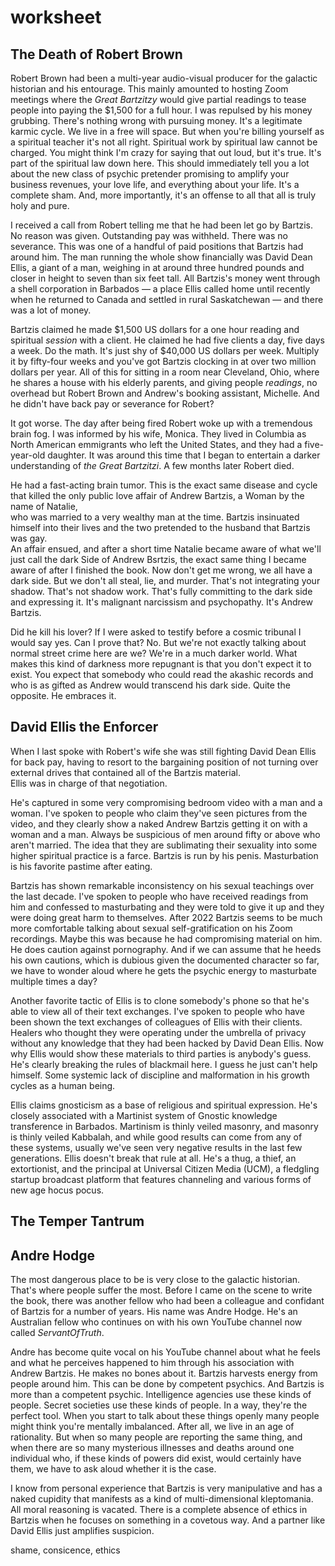 # worksheet 





## The Death of Robert Brown


Robert Brown had been a multi-year audio-visual producer for the galactic historian and his entourage. 
This mainly amounted to hosting Zoom meetings where the _Great Bartzitzy_  would give partial readings to tease people into paying the $1,500 for a full hour. 
I was repulsed by his money grubbing. 
There's nothing wrong with pursuing money. 
It's a legitimate karmic cycle. 
We live in a free will space. 
But when you're billing yourself as a spiritual teacher it's not all right. 
Spiritual work by spiritual law cannot be charged. 
You might think I'm crazy for saying that out loud, 
but it's true. 
It's part of the spiritual law down here. 
This should immediately tell you a lot about the new class of psychic pretender promising to amplify your business revenues, 
your love life, 
and everything about your life. 
It's a complete sham. 
And, 
more importantly, 
it's an offense to all that all is truly holy and pure.

I received a call from Robert telling me that he had been let go by Bartzis.  
No reason was given. 
Outstanding pay was withheld. 
There was no severance.
This was one of a handful of paid positions that Bartzis had around him. 
The man running the whole show financially was David Dean Ellis,
a giant of a man, 
weighing in at around three hundred pounds and closer in height to seven than six feet tall.
All Bartzis's money went through a shell corporation in Barbados
&mdash;
a place Ellis called home until recently when he returned to Canada and settled in rural Saskatchewan
&mdash;
and there was a lot of money. 


Bartzis claimed he made $1,500 US dollars for a one hour reading and spiritual _session_ with a client. 
He claimed he had five clients a day,
five days a week. 
Do the math. 
It's just shy of $40,000 US dollars per week. 
Multiply it by fifty-four weeks and you've got Bartzis clocking in at over two million dollars per year. 
All of this for sitting in a room near Cleveland,
Ohio,
where he shares a house with his elderly parents,
and giving people _readings_,
no overhead but Robert Brown and Andrew's booking assistant,
Michelle.
And he didn't have back pay or severance for Robert?


It got worse. 
The day after being fired Robert woke up with a tremendous brain fog. 
I was informed by his wife, 
Monica. 
They lived in Columbia as North American emmigrants who left the United States, 
and they had a five-year-old daughter. 
It was around this time that I began to entertain a darker understanding of _the Great Bartzitzi_.
A few months later Robert died. 

He had a fast-acting brain tumor. 
This is the exact same disease and cycle that killed the only public love affair of Andrew Bartzis, 
a Woman by the name of Natalie,  
who was married to a very wealthy man at the time. 
Bartzis insinuated himself into their lives and the two pretended to the husband that Bartzis was gay.  
An affair ensued,
and after a short time Natalie became aware of what we'll just call the dark Side of Andrew Bsrtzis, 
the exact same thing I became aware of after I finished the book. 
Now don't get me wrong, 
we all have a dark side. 
But we don't all steal, 
lie, 
and murder. 
That's not integrating your shadow. 
That's not shadow work. 
That's fully committing to the dark side and expressing it. 
It's malignant narcissism and psychopathy. 
It's Andrew Bartzis.  

Did he kill his lover? 
If I were asked to testify before a cosmic tribunal I would say yes. 
Can I prove that? 
No. 
But we're not exactly talking about normal street crime here are we? 
We're in a much darker world. 
What makes this kind of darkness more repugnant is that you don't expect it to exist. 
You expect that somebody who could read the akashic records and who is as gifted as Andrew would transcend his dark side. 
Quite the opposite. 
He embraces it.


## David Ellis the Enforcer


When I last spoke with Robert's wife she was still fighting David Dean Ellis for back pay, 
having to resort to the bargaining position of not turning over external drives that contained all of the Bartzis material.  
Ellis was in charge of that negotiation. 

He's captured in some very compromising bedroom video with a man and a woman. 
I've spoken to people who claim they've seen pictures from the video, 
and they clearly show a naked Andrew Bartzis getting it on with a woman and a man. 
Always be suspicious of men around fifty or above who aren't married. 
The idea that they are sublimating their sexuality into some higher spiritual practice is a farce. 
Bartzis is run by his penis.
Masturbation is his favorite pastime after eating.


Bartzis has shown remarkable inconsistency on his sexual teachings over the last decade. 
I've spoken to people who have received readings from him and confessed to masturbating and they were told to give it up and they were doing great harm to themselves. After 2022 Bartzis seems to be much more comfortable talking about sexual self-gratification on his Zoom recordings. 
Maybe this was because he had compromising material on him. 
He does caution against pornography. 
And if we can assume that he heeds his own cautions, 
which is dubious given the documented character so far, 
we have to wonder aloud where he gets the psychic energy to masturbate multiple times a day?

Another favorite tactic of Ellis is to clone somebody's phone so that he's able to view all of their text exchanges. 
I've spoken to people who have been shown the text exchanges of colleagues of Ellis with their clients.  
Healers who thought they were operating under the umbrella of privacy without any knowledge that they had been hacked by David Dean Ellis. 
Now why Ellis would show these materials to third parties is anybody's guess. 
He's clearly breaking the rules of blackmail here. 
I guess he just can't help himself. 
Some systemic lack of discipline and malformation in his growth cycles as a human being.

Ellis claims gnosticism as a base of religious and spiritual expression. 
He's closely associated with a Martinist system of Gnostic knowledge transference in Barbados. 
Martinism is thinly veiled masonry, 
and masonry is thinly veiled Kabbalah, 
and while good results can come from any of these systems, 
usually we've seen very negative results in the last few generations. 
Ellis doesn't break that rule at all. 
He's a thug, 
a thief, 
an extortionist, 
and the principal at Universal Citizen Media (UCM),
a fledgling startup broadcast platform that features channeling and various forms of new age hocus pocus.






## The Temper Tantrum





## Andre Hodge

The most dangerous place to be is very close to the galactic historian. 
That's where people suffer the most. 
Before I came on the scene to write the book, 
there was another fellow who had been a colleague and confidant of Bartzis for a number of years. 
His name was Andre Hodge. 
He's an Australian fellow who continues on with his own YouTube channel now called _ServantOfTruth_.


Andre has become quite vocal on his YouTube channel about what he feels and what he perceives happened to him through his association with Andrew Bartzis. 
He makes no bones about it. 
Bartzis harvests energy from people around him. 
This can be done by competent psychics. 
And Bartzis is more than a competent psychic. 
Intelligence agencies use these kinds of people. 
Secret societies use these kinds of people. 
In a way, 
they're the perfect tool. 
When you start to talk about these things openly many people might think you're mentally imbalanced. 
After all, 
we live in an age of rationality. 
But when so many people are reporting the same thing, 
and when there are so many mysterious illnesses and deaths around one individual who, 
if these kinds of powers did exist, 
would certainly have them, 
we have to ask aloud whether it is the case.

I know from personal experience that Bartzis is very manipulative and has a naked cupidity that manifests as a kind of multi-dimensional kleptomania. 
All moral reasoning is vacated. 
There is a complete absence of ethics in Bartzis when he focuses on something in a covetous way.
And a partner like David Ellis just amplifies suspicion.


shame, consicence, ethics



